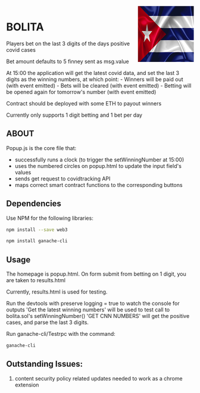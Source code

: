 <img src="./images/bolita_logo.png" align="right" />

# BOLITA

Players bet on the last 3 digits of the days positive covid cases

Bet amount defaults to 5 finney sent as msg.value

At 15:00 the application will get the latest covid data, and set the last 3 digits as the winning numbers, at which point: 
	- Winners will be paid out (with event emitted)
	- Bets will be cleared (with event emitted)
	- Betting will be opened again for tomorrow's number (with event emitted)
	
Contract should be deployed with some ETH to payout winners

Currently only supports 1 digit betting and 1 bet per day

## ABOUT
Popup.js is the core file that:
- successfully runs a clock (to trigger the setWinningNumber at 15:00)
- uses the numbered circles on popup.html to update the input field's values
- sends get request to covidtracking API
- maps correct smart contract functions to the corresponding buttons

## Dependencies

Use NPM for the following libraries:

```bash
npm install --save web3
```
```bash
npm install ganache-cli
```

## Usage
The homepage is popup.html. On form submit from betting on 1 digit, you are taken to results.html

Currently, results.html is used for testing.

Run the devtools with preserve logging = true to watch the console for outputs
'Get the latest winning numbers' will be used to test call to bolita.sol's setWinningNumber()
'GET CNN NUMBERS' will get the positive cases, and parse the last 3 digits.


Run ganache-cli/Testrpc with the command:
```bash
ganache-cli
```

## Outstanding Issues:
1. content security policy related updates needed to work as a chrome extension